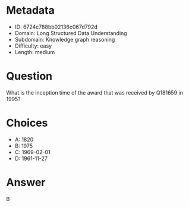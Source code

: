 # Metadata

- ID: 6724c788bb02136c067d792d
- Domain: Long Structured Data Understanding
- Subdomain: Knowledge graph reasoning
- Difficulty: easy
- Length: medium

# Question

What is the inception time of the award that was received by Q181659 in 1995?

# Choices

- A: 1820
- B: 1975
- C: 1969-02-01
- D: 1961-11-27

# Answer

B
